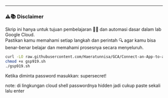 ---
### ⚠️📚 Disclaimer

Skrip ini hanya untuk tujuan pembelajaran 🧑‍🎓 dan automasi dasar dalam lab Google Cloud.  
Pastikan kamu memahami setiap langkah dan perintah 🔍 agar kamu bisa benar-benar belajar dan memahami prosesnya secara menyeluruh.

```bash
curl -LO raw.githubusercontent.com/Haeratunnisa/GCA/Connect-an-App-to-a-Cloud-SQL-for-PostgreSQL-Instance/main/gsp919.sh
chmod +x gsp919.sh
./gsp919.sh

```
Ketika diminta password masukkan: supersecret!

note: di lingkungan cloud shell passwordnya hidden jadi cukup paste sekali lalu enter
